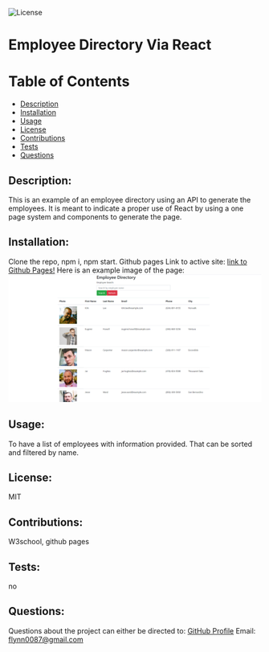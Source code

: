 ![License](https://img.shields.io/badge/License-MIT-green.svg "License Badge")
# Employee Directory Via React 
    
# Table of Contents
- [Description](#description)
- [Installation](#installation)
- [Usage](#usage)
- [License](#license)
- [Contributions](#contributions)
- [Tests](#tests)
- [Questions](#questions)
        
## Description:
This is an example of an employee directory using an API to generate the employees. It is meant to indicate a proper use of React by using a one page system and components to generate the page.
            
## Installation:
Clone the repo, npm i, npm start.
Github pages Link to active site: [link to Github Pages!](https://flynn0087.github.io/Employee_Directory_via_React/)
Here is an example image of the page: ![Image of webpage](./screenshot.PNG)
        
## Usage:
To have a list of employees with information provided. That can be sorted and filtered by name.

## License:
MIT
    
## Contributions:
W3school, github pages

## Tests:
no

## Questions:
Questions about the project can either be directed to:
[GitHub Profile](https://github.com/flynn0087)
Email: flynn0087@gmail.com
